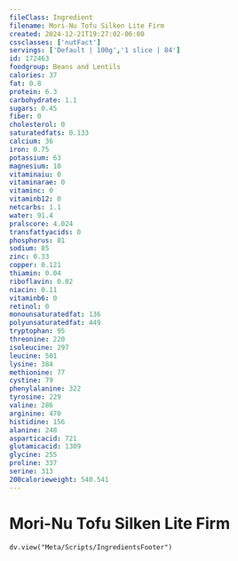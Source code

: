 ```yaml
---
fileClass: Ingredient
filename: Mori-Nu Tofu Silken Lite Firm
created: 2024-12-21T19:27:02-06:00
cssclasses: ['nutFact']
servings: ['Default | 100g','1 slice | 84']
id: 172463
foodgroup: Beans and Lentils
calories: 37
fat: 0.8
protein: 6.3
carbohydrate: 1.1
sugars: 0.45
fiber: 0
cholesterol: 0
saturatedfats: 0.133
calcium: 36
iron: 0.75
potassium: 63
magnesium: 10
vitaminaiu: 0
vitaminarae: 0
vitaminc: 0
vitaminb12: 0
netcarbs: 1.1
water: 91.4
pralscore: 4.024
transfattyacids: 0
phosphorus: 81
sodium: 85
zinc: 0.33
copper: 0.121
thiamin: 0.04
riboflavin: 0.02
niacin: 0.11
vitaminb6: 0
retinol: 0
monounsaturatedfat: 136
polyunsaturatedfat: 449
tryptophan: 95
threonine: 220
isoleucine: 297
leucine: 501
lysine: 384
methionine: 77
cystine: 79
phenylalanine: 322
tyrosine: 229
valine: 286
arginine: 470
histidine: 156
alanine: 248
asparticacid: 721
glutamicacid: 1309
glycine: 255
proline: 337
serine: 313
200calorieweight: 540.541
---
```


# Mori-Nu Tofu Silken Lite Firm

```dataviewjs
dv.view("Meta/Scripts/IngredientsFooter")
```